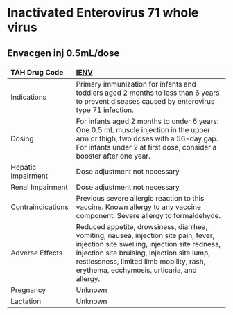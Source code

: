 # Inactivated Enterovirus 71 whole virus

## Envacgen inj 0.5mL/dose

| TAH Drug Code      | [IENV](https://www.tahsda.org.tw/drugs/hissearch.php?drug_code=IENV)                                                                                                                                                                                                          |
|:-------------------|:------------------------------------------------------------------------------------------------------------------------------------------------------------------------------------------------------------------------------------------------------------------------------|
| Indications        | Primary immunization for infants and toddlers aged 2 months to less than 6 years to prevent diseases caused by enterovirus type 71 infection.                                                                                                                                 |
| Dosing             | For infants aged 2 months to under 6 years: One 0.5 mL muscle injection in the upper arm or thigh, two doses with a 56-day gap. For infants under 2 at first dose, consider a booster after one year.                                                                         |
| Hepatic Impairment | Dose adjustment not necessary                                                                                                                                                                                                                                                 |
| Renal Impairment   | Dose adjustment not necessary                                                                                                                                                                                                                                                 |
| Contraindications  | Previous severe allergic reaction to this vaccine. Known allergy to any vaccine component. Severe allergy to formaldehyde.                                                                                                                                                    |
| Adverse Effects    | Reduced appetite, drowsiness, diarrhea, vomiting, nausea, injection site pain, fever, injection site swelling, injection site redness, injection site bruising, injection site lump, restlessness, limited limb mobility, rash, erythema, ecchymosis, urticaria, and allergy. |
| Pregnancy          | Unknown                                                                                                                                                                                                                                                                       |
| Lactation          | Unknown                                                                                                                                                                                                                                                                       |

